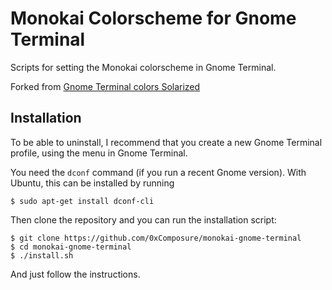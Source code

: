 Monokai Colorscheme for Gnome Terminal
======================================

Scripts for setting the Monokai colorscheme in Gnome Terminal.

Forked from [Gnome Terminal colors Solarized](https://github.com/Anthony25/gnome-terminal-colors-solarized)

Installation
------------

To be able to uninstall, I recommend that you create a new Gnome Terminal profile, using the menu in Gnome Terminal.

You need the `dconf` command (if you run a recent Gnome version). With Ubuntu,
this can be installed by running

    $ sudo apt-get install dconf-cli

Then clone the repository and you can run the installation script:

    $ git clone https://github.com/0xComposure/monokai-gnome-terminal
    $ cd monokai-gnome-terminal
    $ ./install.sh
And just follow the instructions.
